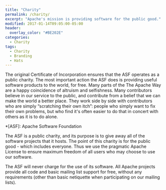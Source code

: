 ```yaml
---
title: "Charity"
permalink: /charity/
excerpt: "Apache's mission is providing software for the public good."
modified: 2017-01-14T09:05:00-05:00
header:
  overlay_color: "#BE202E"
categories:
  - Charity
tags:
  - Charity
  - Branding
  - Hats
---
```


The original Certificate of Incorporation ensures that the ASF operates as a public charity. The most important action the ASF does is providing useful software products to the world, for free. Many parts of the The Apache Way are a happy coincidence of altruism and selfishness. Many contributors believe in our service to the public, and contribute from a belief that we can make the world a better place. They work side by side with contributors who are simply “scratching their own itch”: people who simply want to fix their own problems, but who find it's often easier to do that in concert with others as it is to do alone.

*[ASF]: Apache Software Foundation

The ASF is a public charity, and its purpose is to give away all of the software projects that it hosts. The point of this charity is for the public good - which includes everyone. Thus we use the pragmatic Apache License to ensure maximum freedom of all users who may choose to use our software.

The ASF will never charge for the use of its software. All Apache projects provide all code and basic mailing list support for free, without any requirements (other than basic netiquette when participating on our mailing lists).

